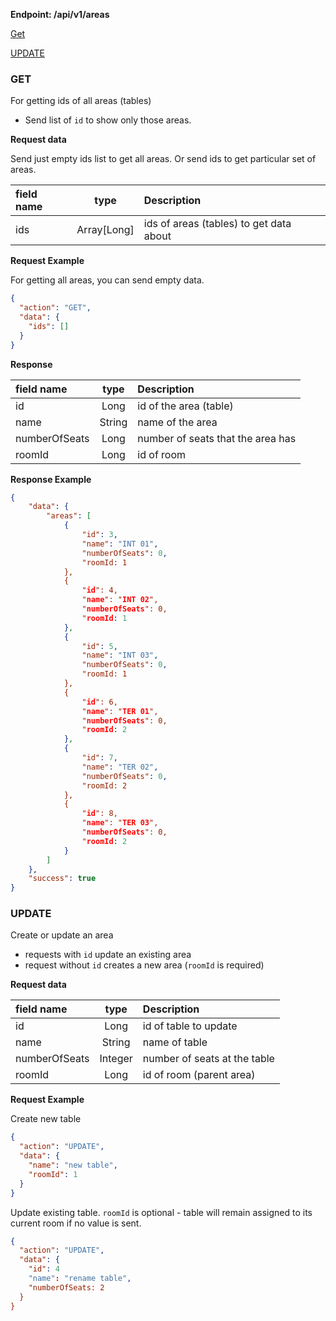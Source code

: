 **Endpoint: /api/v1/areas**

[Get](#GET)

[UPDATE](#UPDATE)

### GET ###

For getting ids of all areas (tables)

* Send list of `id` to show only those areas.

**Request data**

Send just empty ids list to get all areas. Or send ids to get particular set of areas.

| field name |    type     | Description                             |
| :--------- | :---------: | :-------------------------------------- |
| ids        | Array[Long] | ids of areas (tables) to get data about |

**Request Example**

For getting all areas, you can send empty data.

```json
{
  "action": "GET",
  "data": {
    "ids": []
  }
}
```

**Response**

| field name    |  type  | Description                       |
| :------------ | :----: | :-------------------------------- |
| id            |  Long  | id of the area (table)            |
| name          | String | name of the area                  |
| numberOfSeats |  Long  | number of seats that the area has |
| roomId        |  Long  | id of room                        |

**Response Example**

```json
{
    "data": {
        "areas": [
            {
                "id": 3,
                "name": "INT 01",
                "numberOfSeats": 0,
                "roomId: 1
            },
            {
                "id": 4,
                "name": "INT 02",
                "numberOfSeats": 0,
                "roomId: 1
            },
            {
                "id": 5,
                "name": "INT 03",
                "numberOfSeats": 0,
                "roomId: 1
            },
            {
                "id": 6,
                "name": "TER 01",
                "numberOfSeats": 0,
                "roomId: 2
            },
            {
                "id": 7,
                "name": "TER 02",
                "numberOfSeats": 0,
                "roomId: 2
            },
            {
                "id": 8,
                "name": "TER 03",
                "numberOfSeats": 0,
                "roomId: 2
            }
        ]
    },
    "success": true
}
```

### UPDATE ###

Create or update an area

* requests with `id` update an existing area
* request without `id` creates a new area (`roomId` is required)

**Request data**


| field name |    type     | Description                             |
| :--------- | :---------: | :-------------------------------------- |
| id         | Long        | id of table to update                   |
| name       | String      | name of table |
| numberOfSeats| Integer   | number of seats at the table |
| roomId     | Long | id of room (parent area) |

**Request Example**

Create new table

```json
{
  "action": "UPDATE",
  "data": {
    "name": "new table",
    "roomId": 1
  }
}
```

Update existing table. `roomId` is optional - table will remain assigned to its current room if no value is sent.

```json
{
  "action": "UPDATE",
  "data": {
    "id": 4
    "name": "rename table",
    "numberOfSeats: 2
  }
}
```

